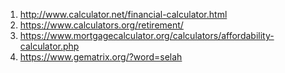 1. http://www.calculator.net/financial-calculator.html
1. https://www.calculators.org/retirement/
1. https://www.mortgagecalculator.org/calculators/affordability-calculator.php
1. https://www.gematrix.org/?word=selah